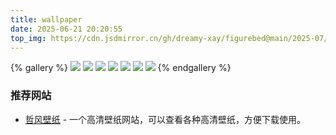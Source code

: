 ```yaml
---
title: wallpaper
date: 2025-06-21 20:20:55
top_img: https://cdn.jsdmirror.cn/gh/dreamy-xay/figurebed@main/2025-07/18_1752075443054.png
---
```


{% gallery %}
![](https://cdn.jsdmirror.cn/gh/dreamy-xay/figurebed@main/2025-07/15_1752075427743.png)
![](https://cdn.jsdmirror.cn/gh/dreamy-xay/figurebed@main/2025-07/16_1752075433113.png)
![](https://cdn.jsdmirror.cn/gh/dreamy-xay/figurebed@main/2025-07/17_1752075438171.png)
![](https://cdn.jsdmirror.cn/gh/dreamy-xay/figurebed@main/2025-07/18_1752075443054.png)
![](https://cdn.jsdmirror.cn/gh/dreamy-xay/figurebed@main/2025-07/top_1752075448265.png)
![](https://cdn.jsdmirror.cn/gh/dreamy-xay/figurebed@main/2025-07/top_1752075452959.webp)
![](https://cdn.jsdmirror.cn/gh/dreamy-xay/figurebed@main/2025-07/others_1752075445986.jpg)
{% endgallery %}

### 推荐网站

- [哲风壁纸](https://haowallpaper.com/) - 一个高清壁纸网站，可以查看各种高清壁纸，方便下载使用。
